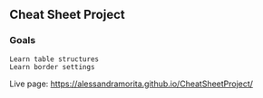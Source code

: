 ## Cheat Sheet Project

### Goals
    Learn table structures
    Learn border settings

Live page: https://alessandramorita.github.io/CheatSheetProject/